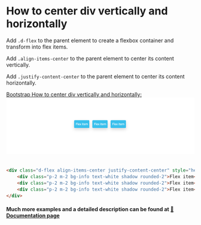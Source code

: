 # How to center div vertically and horizontally

Add `.d-flex` to the parent element to create a flexbox container and transform into flex items.

Add `.align-items-center` to the parent element to center its content vertically.

Add `.justify-content-center` to the parent element to center its content horizontally.

[Bootstrap How to center div vertically and horizontally:
![Bootstrap 5 How to center div vertically and horizontally](/assets/how-to.png)](https://mdbootstrap.com/how-to/bootstrap/center-div-vertically-and-horizontally/)

```html

<div class="d-flex align-items-center justify-content-center" style="height: 250px;">
    <div class="p-2 m-2 bg-info text-white shadow rounded-2">Flex item</div>
    <div class="p-2 m-2 bg-info text-white shadow rounded-2">Flex item</div>
    <div class="p-2 m-2 bg-info text-white shadow rounded-2">Flex item</div>
</div>

```

#### Much more examples and a detailed description can be found at [📄 Documentation page](https://mdbootstrap.com/how-to/bootstrap/center-div-vertically-and-horizontally/)
